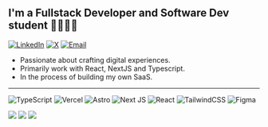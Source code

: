 ## I'm a Fullstack Developer and Software Dev student 👩🏻‍💻✨<br>
[![LinkedIn](https://img.shields.io/badge/LinkedIn-%230077B5.svg?logo=linkedin&logoColor=white)](https://linkedin.com/in/isabellaromoc) [![X](https://img.shields.io/badge/X-black.svg?logo=X&logoColor=white)](https://x.com/isabellaromo_) [![Email](https://img.shields.io/badge/Email-D14836?logo=gmail&logoColor=white)](mailto:isabellaromocard@gmail.com)

- Passionate about crafting digital experiences.<br>
- Primarily work with React, NextJS and Typescript.<br>
- In the process of building my own SaaS.
 
---
![TypeScript](https://img.shields.io/badge/typescript-%23007ACC.svg?style=for-the-badge&logo=typescript&logoColor=white) ![Vercel](https://img.shields.io/badge/vercel-%23000000.svg?style=for-the-badge&logo=vercel&logoColor=white) ![Astro](https://img.shields.io/badge/astro-%232C2052.svg?style=for-the-badge&logo=astro&logoColor=white) ![Next JS](https://img.shields.io/badge/Next-black?style=for-the-badge&logo=next.js&logoColor=white) ![React](https://img.shields.io/badge/react-%2320232a.svg?style=for-the-badge&logo=react&logoColor=%2361DAFB) ![TailwindCSS](https://img.shields.io/badge/tailwindcss-%2338B2AC.svg?style=for-the-badge&logo=tailwind-css&logoColor=white) ![Figma](https://img.shields.io/badge/figma-%23F24E1E.svg?style=for-the-badge&logo=figma&logoColor=white)

![](https://github-readme-stats.vercel.app/api?username=isabellaromo&theme=synthwave&hide_border=true&include_all_commits=false&count_private=true)
![](https://nirzak-streak-stats.vercel.app/?user=isabellaromo&theme=synthwave&hide_border=true)
![](https://github-readme-stats.vercel.app/api/top-langs/?username=isabellaromo&theme=synthwave&hide_border=true&include_all_commits=false&count_private=true&layout=compact)
